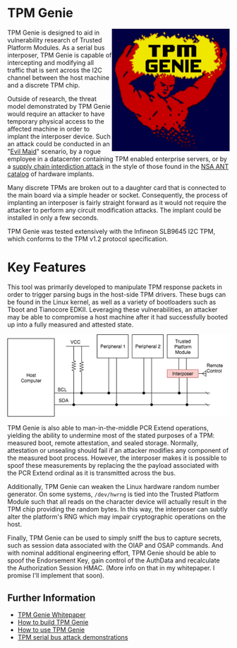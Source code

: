 # TPM Genie

<img align="right" src="docs/pics/tpm_genie.png" height="277" width="267">

TPM Genie is designed to aid in vulnerability research of Trusted Platform Modules. As a serial bus interposer, TPM Genie is capable of intercepting and modifying all traffic that is sent across the I2C channel between the host machine and a discrete TPM chip. 

Outside of research, the threat model demonstrated by TPM Genie would require an attacker to have temporary physical access to the affected machine in order to implant the interposer device. Such an attack could be conducted in an "[Evil Maid](https://theinvisiblethings.blogspot.ca/2009/01/why-do-i-miss-microsoft-bitlocker.html)" scenario, by a rogue employee in a datacenter containing TPM enabled enterprise servers, or by a [supply chain interdiction attack](https://www.theguardian.com/books/2014/may/12/glenn-greenwald-nsa-tampers-us-internet-routers-snowden) in the style of those found in the [NSA ANT catalog](https://en.wikipedia.org/wiki/NSA_ANT_catalog) of hardware implants.

Many discrete TPMs are broken out to a daughter card that is connected to the main board via a simple header or socket. Consequently, the process of implanting an interposer is fairly straight forward as it would not require the attacker to perform any circuit modification attacks. The implant could be installed in only a few seconds.

TPM Genie was tested extensively with the Infineon SLB9645 I2C TPM, which conforms to the TPM v1.2 protocol specification.

# Key Features

This tool was  primarily developed to manipulate TPM response packets in order to trigger parsing bugs in the host-side TPM drivers. These bugs can be found in the Linux kernel, as well as a variety of bootloaders such as Tboot and Tianocore EDKII. Leveraging these vulnerabilities, an attacker may be able to compromise a host machine after it had successfully booted up into a fully measured and attested state.

<img src="docs/pics/i2c_interposer_block_diag.png">

TPM Genie is also able to man-in-the-middle PCR Extend operations, yielding the ability to undermine most of the stated purposes of a TPM: measured boot, remote attestation, and sealed storage. Normally, attestation or unsealing should fail if an attacker modifies any component of the measured boot process. However, the interposer makes it is possible to spoof these measurements by replacing the the payload associated with the PCR Extend ordinal as it is transmitted across the bus.

Additionally, TPM Genie can weaken the Linux hardware random number generator. On some systems, `/dev/hwrng` is tied into the Trusted Platform Module such that all reads on the character device will actually result in the TPM chip providing the random bytes. In this way, the interposer can subtly alter the platform's RNG which may impair cryptographic operations on the host.

Finally, TPM Genie can be used to simply sniff the bus to capture secrets, such as session data associated with the OIAP and OSAP commands. And with nominal additional engineering effort, TPM Genie should be able to spoof the Endorsement Key, gain control of the AuthData and recalculate the Authorization Session HMAC. (More info on that in my whitepaper. I promise I'll implement that soon).

## Further Information

- [TPM Genie Whitepaper](docs/NCC_Group_Jeremy_Boone_TPM_Genie_Whitepaper.pdf)
- [How to build TPM Genie](docs/Hardware_Build.md)
- [How to use TPM Genie](docs/Usage_Instructions.md)
- [TPM serial bus attack demonstrations](docs/Attack_Demonstrations.md)

